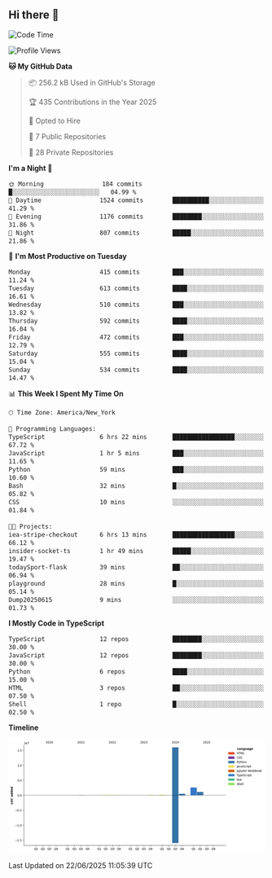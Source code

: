 ## Hi there 👋

<!--START_SECTION:waka-->
![Code Time](http://img.shields.io/badge/Code%20Time-349%20hrs%2034%20mins-blue)

![Profile Views](http://img.shields.io/badge/Profile%20Views-0-blue)

**🐱 My GitHub Data** 

> 📦 256.2 kB Used in GitHub's Storage 
 > 
> 🏆 435 Contributions in the Year 2025
 > 
> 💼 Opted to Hire
 > 
> 📜 7 Public Repositories 
 > 
> 🔑 28 Private Repositories 
 > 
**I'm a Night 🦉** 

```text
🌞 Morning                184 commits         █░░░░░░░░░░░░░░░░░░░░░░░░   04.99 % 
🌆 Daytime                1524 commits        ██████████░░░░░░░░░░░░░░░   41.29 % 
🌃 Evening                1176 commits        ████████░░░░░░░░░░░░░░░░░   31.86 % 
🌙 Night                  807 commits         █████░░░░░░░░░░░░░░░░░░░░   21.86 % 
```
📅 **I'm Most Productive on Tuesday** 

```text
Monday                   415 commits         ███░░░░░░░░░░░░░░░░░░░░░░   11.24 % 
Tuesday                  613 commits         ████░░░░░░░░░░░░░░░░░░░░░   16.61 % 
Wednesday                510 commits         ███░░░░░░░░░░░░░░░░░░░░░░   13.82 % 
Thursday                 592 commits         ████░░░░░░░░░░░░░░░░░░░░░   16.04 % 
Friday                   472 commits         ███░░░░░░░░░░░░░░░░░░░░░░   12.79 % 
Saturday                 555 commits         ████░░░░░░░░░░░░░░░░░░░░░   15.04 % 
Sunday                   534 commits         ████░░░░░░░░░░░░░░░░░░░░░   14.47 % 
```


📊 **This Week I Spent My Time On** 

```text
🕑︎ Time Zone: America/New_York

💬 Programming Languages: 
TypeScript               6 hrs 22 mins       █████████████████░░░░░░░░   67.72 % 
JavaScript               1 hr 5 mins         ███░░░░░░░░░░░░░░░░░░░░░░   11.65 % 
Python                   59 mins             ███░░░░░░░░░░░░░░░░░░░░░░   10.60 % 
Bash                     32 mins             █░░░░░░░░░░░░░░░░░░░░░░░░   05.82 % 
CSS                      10 mins             ░░░░░░░░░░░░░░░░░░░░░░░░░   01.84 % 

🐱‍💻 Projects: 
iea-stripe-checkout      6 hrs 13 mins       █████████████████░░░░░░░░   66.12 % 
insider-socket-ts        1 hr 49 mins        █████░░░░░░░░░░░░░░░░░░░░   19.47 % 
todaySport-flask         39 mins             ██░░░░░░░░░░░░░░░░░░░░░░░   06.94 % 
playground               28 mins             █░░░░░░░░░░░░░░░░░░░░░░░░   05.14 % 
Dump20250615             9 mins              ░░░░░░░░░░░░░░░░░░░░░░░░░   01.73 % 
```

**I Mostly Code in TypeScript** 

```text
TypeScript               12 repos            ████████░░░░░░░░░░░░░░░░░   30.00 % 
JavaScript               12 repos            ████████░░░░░░░░░░░░░░░░░   30.00 % 
Python                   6 repos             ████░░░░░░░░░░░░░░░░░░░░░   15.00 % 
HTML                     3 repos             ██░░░░░░░░░░░░░░░░░░░░░░░   07.50 % 
Shell                    1 repo              █░░░░░░░░░░░░░░░░░░░░░░░░   02.50 % 
```



**Timeline**

![Lines of Code chart](https://raw.githubusercontent.com/dikshithvishnu/dikshithvishnu/main/assets/bar_graph.png)


 Last Updated on 22/06/2025 11:05:39 UTC
<!--END_SECTION:waka-->
